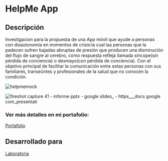 # HelpMe App

## Descripción
Investigacion para la propuesta de una App móvil que ayude a personas con disautonomía en momentos de crisis:la cual las personas que la padecen sufren bajadas abruptas de presión que producen una disminución del flujo de sangre al cerebro, como respuesta refleja llamada síncope(sin pérdida de conciencia) o desmayo(con pérdida de conciencia). Con el objetivo principal de facilitar la comunicación entre estas personas con sus familiares, transeúntes y profesionales de la salud que no conocen la condición.


![helpmemock](https://user-images.githubusercontent.com/32280840/37885005-3ed5e60c-3089-11e8-9003-73c60afb8846.jpg)

![fireshot capture 41 - informe pptx - google slides_ - https___docs google com_presentati](https://user-images.githubusercontent.com/32280840/37881363-5b848fae-306d-11e8-9ef7-401891e295fc.png)


### Ver más detalles en mi portafolio:
[Portafolio](https://jotavasquez.github.io/portafolio-j/)

## Desarrollado para 
[Laboratoria](http://laboratoria.la)
